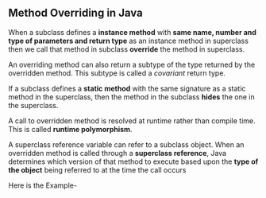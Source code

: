 
## Method Overriding in Java

When a subclass defines a **instance method** with **same name, number and type of parameters and return type** as an instance method in superclass then we call that method in subclass **override** the method in superclass.

An overriding method can also return a subtype of the type returned by the overridden method. This subtype is called a *covariant* return type.

If a subclass defines a **static method** with the same signature as a static method in the superclass, then the method in the subclass **hides** the one in the superclass.

A call to overridden method is resolved at runtime rather than compile time. This is called **runtime polymorphism**.

A superclass reference variable can refer to a subclass object. When an overridden method is called through a **superclass reference**, Java determines  which version of that method to execute based upon the **type of the object** being referred to at the time the call occurs

Here is the Example-

```sh



```